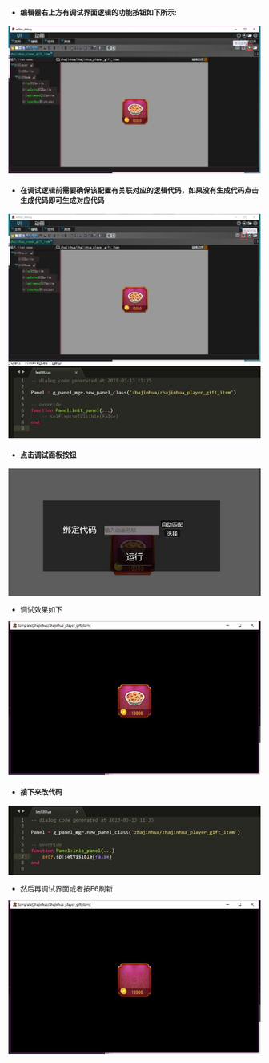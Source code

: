 - #### 编辑器右上方有调试界面逻辑的功能按钮如下所示:
<img src="https://raw.githubusercontent.com/CarlZhongZ/cocos_editor/master/docs/debug_view_logic/1.jpg" alt="alt text" title="Title" />

- #### 在调试逻辑前需要确保该配置有关联对应的逻辑代码，如果没有生成代码点击生成代码即可生成对应代码
<img src="https://raw.githubusercontent.com/CarlZhongZ/cocos_editor/master/docs/debug_view_logic/3.jpg" alt="alt text" title="Title" />

<img src="https://raw.githubusercontent.com/CarlZhongZ/cocos_editor/master/docs/debug_view_logic/4.jpg" alt="alt text" title="Title" />

- #### 点击调试面板按钮
<img src="https://raw.githubusercontent.com/CarlZhongZ/cocos_editor/master/docs/debug_view_logic/5.jpg" alt="alt text" title="Title" />

- 调试效果如下
<img src="https://raw.githubusercontent.com/CarlZhongZ/cocos_editor/master/docs/debug_view_logic/6.jpg" alt="alt text" title="Title" />

- #### 接下来改代码
<img src="https://raw.githubusercontent.com/CarlZhongZ/cocos_editor/master/docs/debug_view_logic/7.jpg" alt="alt text" title="Title" />

- 然后再调试界面或者按F6刷新
<img src="https://raw.githubusercontent.com/CarlZhongZ/cocos_editor/master/docs/debug_view_logic/8.jpg" alt="alt text" title="Title" />